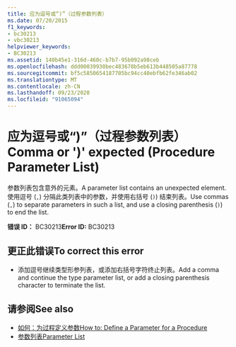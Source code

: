 ```yaml
---
title: 应为逗号或“)”（过程参数列表）
ms.date: 07/20/2015
f1_keywords:
- bc30213
- vbc30213
helpviewer_keywords:
- BC30213
ms.assetid: 140b45e1-316d-460c-b7b7-95b092a98ceb
ms.openlocfilehash: ddd00039930bec483678b5eb613b448505a87778
ms.sourcegitcommit: bf5c5850654187705bc94cc40ebfb62fe346ab02
ms.translationtype: MT
ms.contentlocale: zh-CN
ms.lasthandoff: 09/23/2020
ms.locfileid: "91065094"
---
```

# <a name="comma-or--expected-procedure-parameter-list"></a><span data-ttu-id="9b8e5-102">应为逗号或“)”（过程参数列表）</span><span class="sxs-lookup"><span data-stu-id="9b8e5-102">Comma or ')' expected (Procedure Parameter List)</span></span>

<span data-ttu-id="9b8e5-103">参数列表包含意外的元素。</span><span class="sxs-lookup"><span data-stu-id="9b8e5-103">A parameter list contains an unexpected element.</span></span> <span data-ttu-id="9b8e5-104">使用逗号 (`,`) 分隔此类列表中的参数，并使用右括号 (`)`) 结束列表。</span><span class="sxs-lookup"><span data-stu-id="9b8e5-104">Use commas (`,`) to separate parameters in such a list, and use a closing parenthesis (`)`) to end the list.</span></span>  
  
 <span data-ttu-id="9b8e5-105">**错误 ID：** BC30213</span><span class="sxs-lookup"><span data-stu-id="9b8e5-105">**Error ID:** BC30213</span></span>  
  
## <a name="to-correct-this-error"></a><span data-ttu-id="9b8e5-106">更正此错误</span><span class="sxs-lookup"><span data-stu-id="9b8e5-106">To correct this error</span></span>  
  
- <span data-ttu-id="9b8e5-107">添加逗号继续类型形参列表，或添加右括号字符终止列表。</span><span class="sxs-lookup"><span data-stu-id="9b8e5-107">Add a comma and continue the type parameter list, or add a closing parenthesis character to terminate the list.</span></span>  
  
## <a name="see-also"></a><span data-ttu-id="9b8e5-108">请参阅</span><span class="sxs-lookup"><span data-stu-id="9b8e5-108">See also</span></span>

- [<span data-ttu-id="9b8e5-109">如何：为过程定义参数</span><span class="sxs-lookup"><span data-stu-id="9b8e5-109">How to: Define a Parameter for a Procedure</span></span>](../programming-guide/language-features/procedures/how-to-define-a-parameter-for-a-procedure.md)
- [<span data-ttu-id="9b8e5-110">参数列表</span><span class="sxs-lookup"><span data-stu-id="9b8e5-110">Parameter List</span></span>](../language-reference/statements/parameter-list.md)
